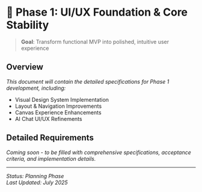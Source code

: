 # 🎨 Phase 1: UI/UX Foundation & Core Stability

> **Goal**: Transform functional MVP into polished, intuitive user experience

## Overview

*This document will contain the detailed specifications for Phase 1 development, including:*

- Visual Design System Implementation
- Layout & Navigation Improvements  
- Canvas Experience Enhancements
- AI Chat UI/UX Refinements

## Detailed Requirements

*Coming soon - to be filled with comprehensive specifications, acceptance criteria, and implementation details.*

---

*Status: Planning Phase*  
*Last Updated: July 2025*
